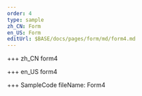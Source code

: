 ```yaml
--- 
order: 4
type: sample
zh_CN: Form
en_US: Form
editUrl: $BASE/docs/pages/form/md/form4.md
---
```


+++ zh_CN
form4

+++ en_US
form4

+++ SampleCode
fileName: Form4
